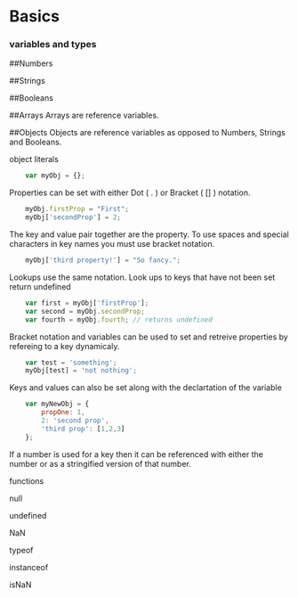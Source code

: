 # Basics
### variables and types

##Numbers

##Strings

##Booleans

##Arrays
Arrays are reference variables.

##Objects
Objects are reference variables as opposed to Numbers, Strings and Booleans.

object literals
```javascript
    var myObj = {};
```
Properties can be set with either Dot ( . ) or Bracket ( [] ) notation.
```javascript
    myObj.firstProp = "First";
    myObj['secondProp'] = 2;
```
The key and value pair together are the property.
To use spaces and special characters in key names you must use bracket notation.
```javascript
    myObj['third property!'] = "So fancy.";
```
Lookups use the same notation. Look ups to keys that have not been set return undefined
```javascript
    var first = myObj['firstProp'];
    var second = myObj.secondProp;
    var fourth = myObj.fourth; // returns undefined
```
Bracket notation and variables can be used to set and retreive properties by refereing to a key dynamicaly.
```javascript
    var test = 'something';
    myObj[test] = 'not nothing';
```
Keys and values can also be set along with the declartation of the variable
```javascript
    var myNewObj = {
        propOne: 1,
        2: 'second prop',
        'third prop': [1,2,3]
    };
```
If a number is used for a key then it can be referenced with either the number or as a stringified version of that number.

functions

null

undefined

NaN

typeof

instanceof

isNaN
